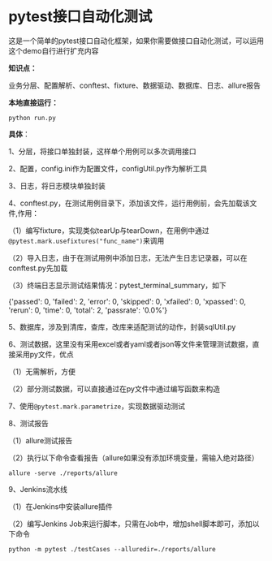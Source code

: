 # pytest接口自动化测试

这是一个简单的pytest接口自动化框架，如果你需要做接口自动化测试，可以运用这个demo自行进行扩充内容


**知识点：**

业务分层、配置解析、conftest、fixture、数据驱动、数据库、日志、allure报告

**本地直接运行：**

`python run.py`

**具体**：

1、分层，将接口单独封装，这样单个用例可以多次调用接口

2、配置，config.ini作为配置文件，configUtil.py作为解析工具

3、日志，将日志模块单独封装

4、conftest.py，在测试用例目录下，添加该文件，运行用例前，会先加载该文件,作用：

（1）编写fixture，实现类似tearUp与tearDown，在用例中通过`@pytest.mark.usefixtures("func_name")`来调用

（2）导入日志，由于在测试用例中添加日志，无法产生日志记录器，可以在conftest.py先加载

（3）终端日志显示测试结果情况：pytest_terminal_summary，如下

{'passed': 0, 'failed': 2, 'error': 0, 'skipped': 0, 'xfailed': 0, 'xpassed': 0, 'rerun': 0, 'time': 0, 'total': 2, 'passrate': '0.0%'}

5、数据库，涉及到清库，查库，改库来适配测试的动作，封装sqlUtil.py

6、测试数据，这里没有采用excel或者yaml或者json等文件来管理测试数据，直接采用py文件，优点

（1）无需解析，方便

（2）部分测试数据，可以直接通过在py文件中通过编写函数来构造

7、使用`@pytest.mark.parametrize`，实现数据驱动测试

8、测试报告

（1）allure测试报告

（2）执行以下命令查看报告（allure如果没有添加环境变量，需输入绝对路径）

`allure -serve ./reports/allure`

9、Jenkins流水线

（1）在Jenkins中安装allure插件

（2）编写Jenkins Job来运行脚本，只需在Job中，增加shell脚本即可，添加以下命令

`python -m pytest ./testCases --alluredir=./reports/allure`
